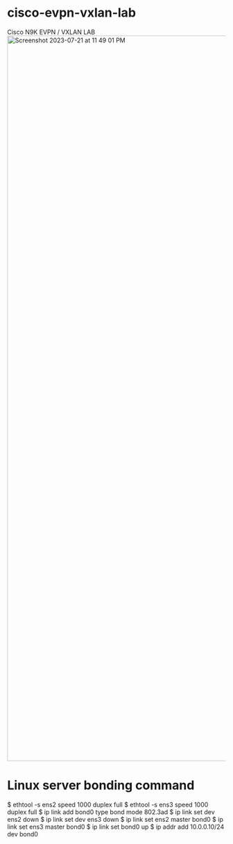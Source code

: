 # cisco-evpn-vxlan-lab
Cisco N9K EVPN / VXLAN LAB 
<img width="1672" alt="Screenshot 2023-07-21 at 11 49 01 PM" src="https://github.com/satishdotpatel/cisco-evpn-vxlan-lab/assets/10041875/b0a01fe0-0f68-4e29-bf8c-d00196f973f0">

# Linux server bonding command
$ ethtool -s ens2 speed 1000 duplex full
$ ethtool -s ens3 speed 1000 duplex full
$ ip link add bond0 type bond mode 802.3ad
$ ip link set dev ens2 down
$ ip link set dev ens3 down
$ ip link set ens2 master bond0
$ ip link set ens3 master bond0
$ ip link set bond0 up
$ ip addr add 10.0.0.10/24 dev bond0
